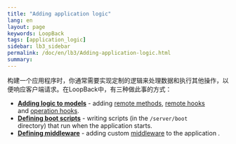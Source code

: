 ```yaml
---
title: "Adding application logic"
lang: en
layout: page
keywords: LoopBack
tags: [application_logic]
sidebar: lb3_sidebar
permalink: /doc/en/lb3/Adding-application-logic.html
summary:
---
```


构建一个应用程序时，你通常需要实现定制的逻辑来处理数据和执行其他操作，以便响应客户端请求。在LoopBack中，有三种做此事的方式：

* **[Adding logic to models](Adding-logic-to-models.html)** - adding [remote methods](Remote-methods.html), [remote hooks](Remote-hooks.html) and [operation hooks](Operation-hooks.html).
* **[Defining boot scripts](Defining-boot-scripts.html)** - writing scripts (in the `/server/boot` directory) that run when the application starts.
* **[Defining middleware](Defining-middleware.html)** - adding custom [middleware](http://expressjs.com/api.html#middleware) to the application .
